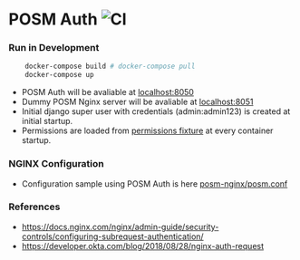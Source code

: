 # POSM Auth ![CI](https://github.com/posm/posm-auth/workflows/CI/badge.svg)

### Run in Development

```bash
    docker-compose build # docker-compose pull
    docker-compose up
```

- POSM Auth will be avaliable at [localhost:8050](http://localhost:8050)
- Dummy POSM Nginx server will be avaliable at [localhost:8051](http://localhost:8051)
- Initial django super user with credentials (admin:admin123) is created at initial startup.
- Permissions are loaded from [permissions fixture](https://github.com/posm/posm-auth/blob/master/apps/group/fixtures/component_permissions.json) at every container startup.

### NGINX Configuration
- Configuration sample using POSM Auth is here [posm-nginx/posm.conf](https://github.com/posm/posm-auth/blob/master/posm-nginx/posm.conf)


### References
- https://docs.nginx.com/nginx/admin-guide/security-controls/configuring-subrequest-authentication/
- https://developer.okta.com/blog/2018/08/28/nginx-auth-request

